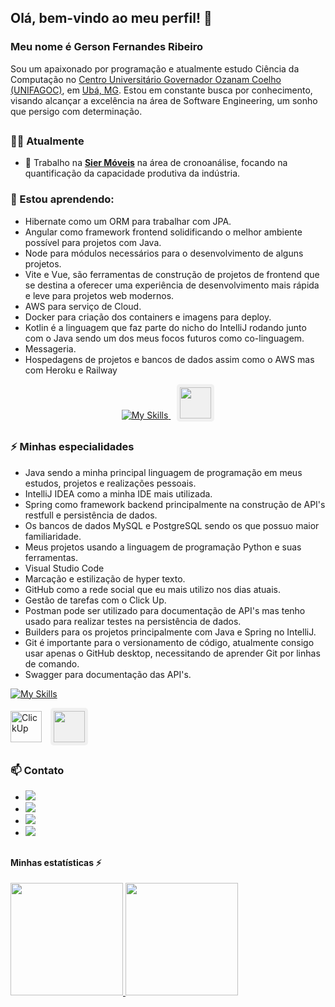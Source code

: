 ## Olá, bem-vindo ao meu perfil! 👋

### Meu nome é Gerson Fernandes Ribeiro

Sou um apaixonado por programação e atualmente estudo Ciência da Computação no [Centro Universitário Governador Ozanam Coelho (UNIFAGOC)](https://unifagoc.edu.br/?gad_source=1&gclid=EAIaIQobChMI786MxOSTiAMVuV5IAB1siD3cEAAYASAAEgJdXvD_BwE), em [Ubá, MG](https://www.google.com/maps/place/UNIFAGOC+-+Centro+Universit%C3%A1rio+Governador+Ozanam+Coelho/@-21.1101108,-42.9599958,17z/data=!3m1!4b1!4m6!3m5!1s0xa31b93349a8239:0x398e6341fcf9a284!8m2!3d-21.1101108!4d-42.9574209!16s%2Fg%2F11f2b0w2w0?authuser=0&entry=ttu&g_ep=EgoyMDI0MDgyMS4wIKXMDSoASAFQAw%3D%3D). Estou em constante busca por conhecimento, visando alcançar a excelência na área de Software Engineering, um sonho que persigo com determinação.


## 


### 👨‍💻 Atualmente

- 🔭 Trabalho na **[Sier Móveis](https://siermoveis.com.br/port/)** na área de cronoanálise, focando na quantificação da capacidade produtiva da indústria.
  
### 🌱 Estou aprendendo:
- Hibernate como um ORM para trabalhar com JPA.
- Angular como framework frontend solidificando o melhor ambiente possível para projetos com Java.
- Node para módulos necessários para o desenvolvimento de alguns projetos.
- Vite e Vue, são ferramentas de construção de projetos de frontend que se destina a oferecer uma experiência de desenvolvimento mais rápida e leve para projetos web modernos.
- AWS para serviço de Cloud.
- Docker para criação dos containers e imagens para deploy.
- Kotlin é a linguagem que faz parte do nicho do IntelliJ rodando junto com o Java sendo um dos meus focos futuros como co-linguagem.
- Messageria.
- Hospedagens de projetos e bancos de dados assim como o AWS mas com Heroku e Railway


<p align="center">
  <a href="https://skillicons.dev">
    <img src="https://skillicons.dev/icons?i=hibernate,angular,nodejs,vite,vue,aws,docker,kotlin,rabbitmq,heroku" alt="My Skills"/>
  </a>
  
  <img src="https://cdn.jsdelivr.net/gh/devicons/devicon@latest/icons/railway/railway-original.svg" width="50" height="50" style="background-color: #f0f0f0; padding: 5px; border-radius: 5px; margin-left: 10px;"/>

</p>
    

  
##


### ⚡ Minhas especialidades
- Java sendo a minha principal linguagem de programação em meus estudos, projetos e realizações pessoais.
- IntelliJ IDEA como a minha IDE mais utilizada.
- Spring como framework backend principalmente na construção de API's restfull e persistência de dados.
- Os bancos de dados MySQL e PostgreSQL sendo os que possuo maior familiaridade.
- Meus projetos usando a linguagem de programação Python e suas ferramentas.
- Visual Studio Code
- Marcação e estilização de hyper texto.
- GitHub como a rede social que eu mais utilizo nos dias atuais.
- Gestão de tarefas com o Click Up.
- Postman pode ser utilizado para documentação de API's mas tenho usado para realizar testes na persistência de dados.
- Builders para os projetos principalmente com Java e Spring no IntelliJ.
- Git é importante para o versionamento de código, atualmente consigo usar apenas o GitHub desktop, necessitando de aprender Git por linhas de comando.
- Swagger para documentação das API's.


[![My Skills](https://skillicons.dev/icons?i=java,idea,spring,mysql,postgres,python,anaconda,pycharm,flask,vscode,js,html,css,github,postman,gradle,maven,git)](https://skillicons.dev)


<img src="https://cdn.simpleicons.org/clickup/7B68EE" alt="ClickUp" width="50" height="50"/>  <img src="https://cdn.jsdelivr.net/gh/devicons/devicon@latest/icons/swagger/swagger-original.svg" width="50" height="50" style="background-color: #f0f0f0; padding: 5px; border-radius: 5px; margin-left: 10px;"/>



##


### 📫 Contato


- <a href="https://www.linkedin.com/in/gerson-fernandes-ribeiro-a813ba276/" target="_blank"><img loading="lazy" src="https://img.shields.io/badge/-LinkedIn-%230077B5?style=for-the-badge&logo=linkedin&logoColor=white" target="_blank"></a>   
- <a href="mailto:gersonfernandesribeiro48@mail.com"><img loading="lazy" src="https://img.shields.io/badge/Gmail-D14836?style=for-the-badge&logo=gmail&logoColor=white" target="_blank"></a>
- <a href="https://www.youtube.com/@gersonfernandesribeiro6474" target="_blank"><img loading="lazy" src="https://img.shields.io/badge/YouTube-FF0000?style=for-the-badge&logo=youtube&logoColor=white" target="_blank"></a>
- <a href="https://www.instagram.com/gersin_aa?igsh=aWc0bnhtNXY3d2Z0" target="_blank"><img loading="lazy" src="https://img.shields.io/badge/-Instagram-%23E4405F?style=for-the-badge&logo=instagram&logoColor=white" target="_blank"></a>


##


#### Minhas estatísticas ⚡

<div>
<a href="https://github.com/gersonfribeiro">
<img loading="lazy" height="180em" src="https://github-readme-stats.vercel.app/api/top-langs/?username=gersonfribeiro&layout=compact&langs_count=7&theme=dracula"/>
<img loading="lazy" height="180em" src="https://github-readme-stats.vercel.app/api?username=gersonfribeiro&show_icons=true&theme=dracula&include_all_commits=true&count_private=true"/>
</div>




<!--
**gersonfribeiro/gersonfribeiro** is a ✨ _special_ ✨ repository because its `README.md` (this file) appears on your GitHub profile.

Here are some ideas to get you started:

-->

<!-- 
##


[![My Skills](https://skillicons.dev/icons?i=js,html,css,figma)](https://skillicons.dev)


##
-->

